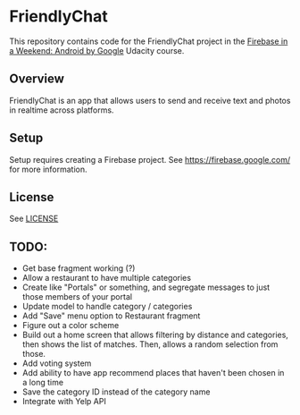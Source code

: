 # FriendlyChat

This repository contains code for the FriendlyChat project in the [Firebase in a Weekend: Android by Google](https://www.udacity.com/course/firebase-in-a-weekend-by-google-android--ud0352) Udacity course.

## Overview

FriendlyChat is an app that allows users to send and receive text and photos in realtime across platforms.

## Setup

Setup requires creating a Firebase project. See https://firebase.google.com/ for more information.

## License
See [LICENSE](LICENSE)

## TODO:
 - Get base fragment working (?)
 - Allow a restaurant to have multiple categories
 - Create like "Portals" or something, and segregate messages to just those members of your portal
 - Update model to handle category / categories
 - Add "Save" menu option to Restaurant fragment
 - Figure out a color scheme
 - Build out a home screen that allows filtering by distance and categories, then shows the list of matches. Then, allows a random selection from those.
 - Add voting system
 - Add ability to have app recommend places that haven't been chosen in a long time
 - Save the category ID instead of the category name
 - Integrate with Yelp API